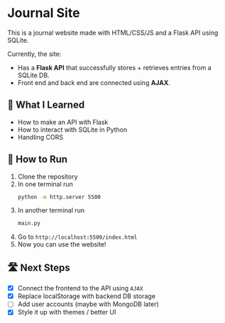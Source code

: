 # Journal Site

This is a journal website made with HTML/CSS/JS and a Flask API using SQLite.

Currently, the site:
- Has a **Flask API** that successfully stores + retrieves entries from a SQLite DB.
- Front end and back end are connected using **AJAX**.

## 🚀 What I Learned
- How to make an API with Flask
- How to interact with SQLite in Python
- Handling CORS

## 🧠 How to Run
1. Clone the repository
2. In one terminal run
   ```bash
   python -m http.server 5500
   ```
3. In another terminal run
   ```bash
   main.py
   ```
4. Go to ```http://localhost:5500/index.html```
5. Now you can use the website!

## 🛣️ Next Steps
- [x] Connect the frontend to the API using `AJAX`
- [x] Replace localStorage with backend DB storage
- [ ] Add user accounts (maybe with MongoDB later)
- [x] Style it up with themes / better UI
